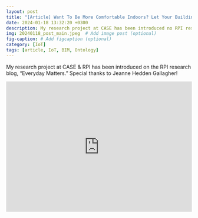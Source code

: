 ```yaml
---
layout: post
title: "[Article] Want To Be More Comfortable Indoors? Let Your Building Help"
date: 2024-01-18 13:32:20 +0300
description: My research project at CASE has been introduced no RPI research blog, "Everyday Matters." # Add post description (optional)
img: 20240118_post_main.jpeg  # Add image post (optional)
fig-caption: # Add figcaption (optional)
category: [IoT]
tags: [article, IoT, BIM, Ontology]
---
```


My research project at CASE & RPI has been introduced on the RPI research blog, “Everyday Matters.” Special thanks to Jeanne Hedden Gallagher!

<div style="position:relative;overflow:hidden;padding-top:70%;margin:auto">
  <iframe 
   frameborder="0"
   style="position:absolute;top:0;left:0;width:100%;height:100%;border:0;"
   src="https://www.linkedin.com/embed/feed/update/urn:li:activity:7153498221460287488"
  ></iframe>
</div>
<!-- 
<iframe src="https://www.linkedin.com/embed/feed/update/urn:li:share:7153498220671737856" height="482" width="504" frameborder="0" allowfullscreen="" title="Embedded post"></iframe> -->

